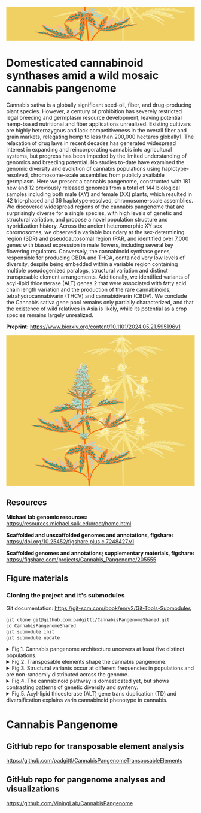 
![image](hempWildDom_crop2.png)

# Domesticated cannabinoid synthases amid a wild mosaic cannabis pangenome

Cannabis sativa is a globally significant seed-oil, fiber, and drug-producing plant species. However, a century of prohibition has severely restricted legal breeding and germplasm resource development, leaving potential hemp-based nutritional and fiber applications unrealized. Existing cultivars are highly heterozygous and lack competitiveness in the overall fiber and grain markets, relegating hemp to less than 200,000 hectares globally1. The relaxation of drug laws in recent decades has generated widespread interest in expanding and reincorporating cannabis into agricultural systems, but progress has been impeded by the limited understanding of genomics and breeding potential. No studies to-date have examined the genomic diversity and evolution of cannabis populations using haplotype-resolved, chromosome-scale assemblies from publicly available germplasm. Here we present a cannabis pangenome, constructed with 181 new and 12 previously released genomes from a total of 144 biological samples including both male (XY) and female (XX) plants, which resulted in 42 trio-phased and 36 haplotype-resolved, chromosome-scale assemblies. We discovered widespread regions of the cannabis pangenome that are surprisingly diverse for a single species, with high levels of genetic and structural variation, and propose a novel population structure and hybridization history. Across the ancient heteromorphic XY sex chromosomes, we observed a variable boundary at the sex-determining region (SDR) and pseudoautosomal region (PAR, and identified over 7,000 genes with biased expression in male flowers, including several key flowering regulators. Conversely, the cannabinoid synthase genes, responsible for producing CBDA and THCA, contained very low levels of diversity, despite being embedded within a variable region containing multiple pseudogenized paralogs, structural variation and distinct transposable element arrangements. Additionally, we identified variants of acyl-lipid thioesterase (ALT) genes 2 that were associated with fatty acid chain length variation and the production of the rare cannabinoids, tetrahydrocannabivarin (THCV) and cannabidivarin (CBDV). We conclude the Cannabis sativa gene pool remains only partially characterized, and that the existence of wild relatives in Asia is likely, while its potential as a crop species remains largely unrealized.

**Preprint:** https://www.biorxiv.org/content/10.1101/2024.05.21.595196v1

![image](hempWildDom_crop1.png)


## Resources

**Michael lab genomic resources:** https://resources.michael.salk.edu/root/home.html

**Scaffolded and unscaffolded genomes and annotations, figshare:** https://doi.org/10.25452/figshare.plus.c.7248427.v1

**Scaffolded genomes and annotations; supplementary materials, figshare:** https://figshare.com/projects/Cannabis_Pangenome/205555


## Figure materials

### Cloning the project and it's submodules

Git documentation: https://git-scm.com/book/en/v2/Git-Tools-Submodules

```
git clone git@github.com:padgittl/CannabisPangenomeShared.git
cd CannabisPangenomeShared
git submodule init
git submodule update
```

<details>
<summary>Fig.1. Cannabis pangenome architecture uncovers at least five distinct populations.</summary>
Seven panels: A-G

A. ViningLab/CannabisPangenome/Fig1A_SynChrom/Ideo_plot.Rmd  
C, D. CollectOrthogroups/README.md and CountOrthogroups/README.md  
E. padgitt/CannabisPangenomeAnalyses/CoreDispensableGenes/README.md  
</details>

<details>   
<summary>Fig.2. Transposable elements shape the cannabis pangenome.</summary>
Twelve panels: A-L
padgittl/CannabisPangenomeTransposableElements/README.md
</details>

<details>
<summary>Fig.3. Structural variants occur at different frequencies in populations and are non-randomly distributed across the genome.</summary>
Four panels: Panels A-D
</details>

<details>
<summary>Fig.4. The cannabinoid pathway is domesticated yet, but shows contrasting patterns of genetic diversity and synteny.</summary>
Five panels: Panels A-E
A. amamerto/cannabis_pangenome/copynumber_counting/run.count_copynumbers.sh
C. amamerto/cannabis_pangenome/synthase_cassettes/run.draw_synthase_cassettes.sh
D. ViningLab/CannabisPangenome/Fig5D_BUSCOchrom7/BUSCOchrom7.Rmd
E. padgittl/CannabisPangenomeTransposableElements/Figure5E_teSynthaseTree/createFigure.sh
</details>

<details> 
<summary>Fig.5. Acyl-lipid thioesterase (ALT) gene trans duplication (TD) and diversification explains varin cannabinoid phenotype in cannabis. </summary>
Panels A-F
HighVarin/
</details>

# Cannabis Pangenome

## GitHub repo for transposable element analysis
https://github.com/padgittl/CannabisPangenomeTransposableElements

## GitHub repo for pangenome analyses and visualizations
https://github.com/ViningLab/CannabisPangenome
